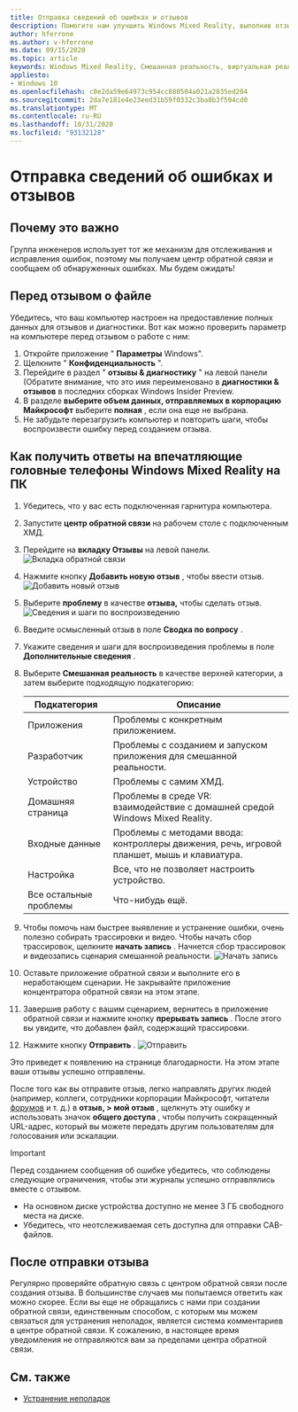 ```yaml
---
title: Отправка сведений об ошибках и отзывов
description: Помогите нам улучшить Windows Mixed Reality, выполнив отзыв, используя правильные категории в приложении "центр обратной связи".
author: hferrone
ms.author: v-hferrone
ms.date: 09/15/2020
ms.topic: article
keywords: Windows Mixed Reality, Смешанная реальность, виртуальная реальность, VR, MR, обратная связь, центр обратной связи, ошибки
appliesto:
- Windows 10
ms.openlocfilehash: c0e2da59e64973c954cc880504a021a2835ed204
ms.sourcegitcommit: 2da7e181e4e23eed31b59f0332c3ba8b3f594cd0
ms.translationtype: MT
ms.contentlocale: ru-RU
ms.lasthandoff: 10/31/2020
ms.locfileid: "93132128"
---
```

# <a name="filing-bugs-and-feedback"></a>Отправка сведений об ошибках и отзывов

## <a name="why-its-important"></a>Почему это важно

Группа инженеров использует тот же механизм для отслеживания и исправления ошибок, поэтому мы получаем центр обратной связи и сообщаем об обнаруженных ошибках. Мы будем ожидать!

## <a name="before-you-file-feedback"></a>Перед отзывом о файле

Убедитесь, что ваш компьютер настроен на предоставление полных данных для отзывов и диагностики. Вот как можно проверить параметр на компьютере перед отзывом о работе с ним:

1. Откройте приложение " **Параметры** Windows".
2. Щелкните " **Конфиденциальность** ".
3. Перейдите в раздел " **отзывы & диагностику** " на левой панели (Обратите внимание, что это имя переименовано в **диагностики & отзывов** в последних сборках Windows Insider Preview.
4. В разделе **выберите объем данных, отправляемых в корпорацию Майкрософт** выберите **полная** , если она еще не выбрана.
5. Не забудьте перезагрузить компьютер и повторить шаги, чтобы воспроизвести ошибку перед созданием отзыва.

## <a name="how-to-file-feedback-for-windows-mixed-reality-immersive-headsets-on-pc"></a>Как получить ответы на впечатляющие головные телефоны Windows Mixed Reality на ПК

1. Убедитесь, что у вас есть подключенная гарнитура компьютера.
2. Запустите **центр обратной связи** на рабочем столе с подключенным ХМД.
3. Перейдите на **вкладку Отзывы** на левой панели. ![Вкладка обратной связи](images/feedback1.png) 
4. Нажмите кнопку **Добавить новую отзыв** , чтобы ввести отзыв. ![Добавить новый отзыв](images/feedback2.png)
5. Выберите **проблему** в качестве **отзыва,** чтобы сделать отзыв. ![Сведения и шаги по воспроизведению](images/feedback3.png)
6. Введите осмысленный отзыв в поле **Сводка по вопросу** .
7. Укажите сведения и шаги для воспроизведения проблемы в поле **Дополнительные сведения** .
8. Выберите **Смешанная реальность** в качестве верхней категории, а затем выберите подходящую подкатегорию:

   | Подкатегория      | Описание                                                                           |
   |------------------|---------------------------------------------------------------------------------------|
   | Приложения             | Проблемы с конкретным приложением.                                                   |
   | Разработчик        | Проблемы с созданием и запуском приложения для смешанной реальности.                               |
   | Устройство           | Проблемы с самим ХМД.                                                           |
   | Домашняя страница  | Проблемы в среде VR: взаимодействие с домашней средой Windows Mixed Reality.    |
   | Входные данные            | Проблемы с методами ввода: контроллеры движения, речь, игровой планшет, мышь и клавиатура.|
   | Настройка           | Все, что не позволяет настроить устройство.                           |
   | Все остальные проблемы | Что-нибудь ещё.                                                                        |

9. Чтобы помочь нам быстрее выявление и устранение ошибки, очень полезно собирать трассировки и видео. Чтобы начать сбор трассировок, щелкните **начать запись** . Начнется сбор трассировок и видеозапись сценария смешанной реальности. ![ Начать запись](images/feedback4.png)
10. Оставьте приложение обратной связи и выполните его в неработающем сценарии. Не закрывайте приложение концентратора обратной связи на этом этапе.
11. Завершив работу с вашим сценарием, вернитесь в приложение обратной связи и нажмите кнопку **прерывать запись** . После этого вы увидите, что добавлен файл, содержащий трассировки.
12. Нажмите кнопку **Отправить** . ![ Отправить](images/feedback5.png)

Это приведет к появлению на странице благодарности. На этом этапе ваши отзывы успешно отправлены.

После того как вы отправите отзыв, легко направлять других людей (например, коллеги, сотрудники корпорации Майкрософт, читатели [форумов](https://forums.hololens.com/) и т. д.) в **отзыв, > мой отзыв** , щелкнуть эту ошибку и использовать значок **общего доступа** , чтобы получить сокращенный URL-адрес, который вы можете передать другим пользователям для голосования или эскалации.

> [!IMPORTANT]
> Перед созданием сообщения об ошибке убедитесь, что соблюдены следующие ограничения, чтобы эти журналы успешно отправлялись вместе с отзывом.
>    * На основном диске устройства доступно не менее 3 ГБ свободного места на диске.
>    * Убедитесь, что неотслеживаемая сеть доступна для отправки CAB-файлов.

## <a name="after-filing-feedback"></a>После отправки отзыва

Регулярно проверяйте обратную связь с центром обратной связи после создания отзыва. В большинстве случаев мы попытаемся ответить как можно скорее. Если вы еще не обращались с нами при создании обратной связи, единственным способом, с которым мы можем связаться для устранения неполадок, является система комментариев в центре обратной связи. К сожалению, в настоящее время уведомления не отправляются вам за пределами центра обратной связи.

## <a name="see-also"></a>См. также

* [Устранение неполадок](troubleshooting-windows-mixed-reality.md)
